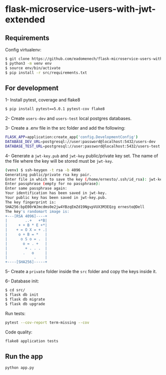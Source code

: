 # flask-microservice-users-with-jwt-extended

## Requirements

Config virtualenv:

```bash
$ git clone https://github.com/eadomenech/flask-microservice-users-with-jwt-extended.git src
$ python3 -m venv env
$ source env/bin/activate
$ pip install -r src/requirements.txt
```

## For development

1- Install pytest, coverage and flake8

```bash
$ pip install pytest==5.0.1 pytest-cov flake8
```

2- Create `users-dev` and `users-test` local postgres databases.

3- Create a .env file in the src folder and add the following:

```bash
FLASK_APP=application:create_app('config.DevelopmentConfig')
DATABASE_DEV_URL=postgresql://user:password@localhost:5432/users-dev
DATABASE_TEST_URL=postgresql://user:password@localhost:5432/users-test
```

4- Generate a `jwt-key.pub` and `jwt-key` public/private key set. The name of the file where the key will be stored must be `jwt-key`.

```bash
(venv) $ ssh-keygen -t rsa -b 4096
Generating public/private rsa key pair.
Enter file in which to save the key (/home/ernesto/.ssh/id_rsa): jwt-key
Enter passphrase (empty for no passphrase):
Enter same passphrase again:
Your identification has been saved in jwt-key.
Your public key has been saved in jwt-key.pub.
The key fingerprint is:
SHA256:bpE00rWJmcdms0e2jw4YBzqEmZd19NgvpVUX3M3EQzg ernesto@Dell
The key's randomart image is:
+---[RSA 4096]----+
|        ..+   +*B|
|     + + B * E +*|
|    + = O X = + .|
|     o + B = *   |
|      o S o = .  |
|       o = . +   |
|        + . . .  |
|       .   o     |
|            .    |
+----[SHA256]-----+
```

5- Create a `private` folder inside the `src` folder and copy the keys inside it.

6- Database init:

```bash
$ cd src/
$ flask db init
$ flask db migrate
$ flask db upgrade
```

Run tests:

```bash
pytest --cov-report term-missing --cov
```

Code quality:

```bash
flake8 application tests
```

## Run the app

```bash
python app.py
```

